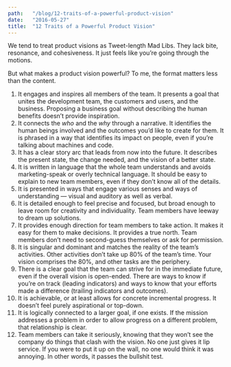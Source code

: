 ```yaml
---
path:	"/blog/12-traits-of-a-powerful-product-vision"
date:	"2016-05-27"
title:	"12 Traits of a Powerful Product Vision"
---
```


We tend to treat product visions as Tweet-length Mad Libs. They lack bite, resonance, and cohesiveness. It just feels like you’re going through the motions.

But what makes a product vision powerful? To me, the format matters less than the content.

1. It engages and inspires all members of the team. It presents a goal that unites the development team, the customers and users, and the business. Proposing a business goal without describing the human benefits doesn’t provide inspiration.
2. It connects the *who* and the *why* through a narrative. It identifies the human beings involved and the outcomes you’d like to create for them. It is phrased in a way that identifies its impact on people, even if you’re talking about machines and code.
3. It has a clear story arc that leads from now into the future. It describes the present state, the change needed, and the vision of a better state.
4. It is written in language that the whole team understands and avoids marketing-speak or overly technical language. It should be easy to explain to new team members, even if they don’t know all of the details.
5. It is presented in ways that engage various senses and ways of understanding — visual and auditory as well as verbal.
6. It is detailed enough to feel precise and focused, but broad enough to leave room for creativity and individuality. Team members have leeway to dream up solutions.
7. It provides enough direction for team members to take action. It makes it easy for them to make decisions. It provides a true north. Team members don’t need to second-guess themselves or ask for permission.
8. It is singular and dominant and matches the reality of the team’s activities. Other activities don’t take up 80% of the team’s time. Your vision comprises the 80%, and other tasks are the periphery.
9. There is a clear goal that the team can strive for in the immediate future, even if the overall vision is open-ended. There are ways to know if you’re on track (leading indicators) and ways to know that your efforts made a difference (trailing indicators and outcomes).
10. It is achievable, or at least allows for concrete incremental progress. It doesn’t feel purely aspirational or top-down.
11. It is logically connected to a larger goal, if one exists. If the mission addresses a problem in order to allow progress on a different problem, that relationship is clear.
12. Team members can take it seriously, knowing that they won’t see the company do things that clash with the vision. No one just gives it lip service. If you were to put it up on the wall, no one would think it was annoying. In other words, it passes the bullshit test.
